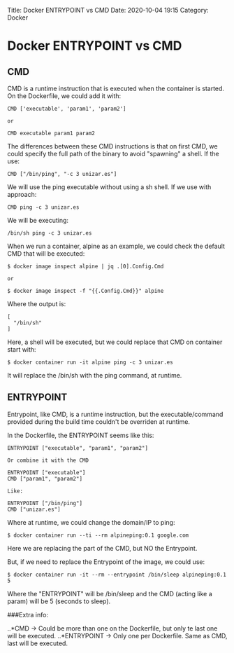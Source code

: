 Title: Docker ENTRYPOINT vs CMD
Date: 2020-10-04 19:15
Category: Docker

# Docker ENTRYPOINT vs CMD

## CMD

CMD is a runtime instruction that is executed when the container is started. On the Dockerfile, we could add it with:

```
CMD ['executable', 'param1', 'param2']

or 

CMD executable param1 param2
```
The differences between these CMD instructions is that on first CMD, we could specify the full path of the binary to avoid "spawning" a shell.
If the use:

```
CMD ["/bin/ping", "-c 3 unizar.es"]
```

We will use the ping executable without using a sh shell. If we use with approach:

```
CMD ping -c 3 unizar.es
```

We will be executing:

```
/bin/sh ping -c 3 unizar.es
```

When we run a container, alpine as an example, we could check the default CMD that will be executed:

```
$ docker image inspect alpine | jq .[0].Config.Cmd

or

$ docker image inspect -f "{{.Config.Cmd}}" alpine
```

Where the output is:

```
[
  "/bin/sh"
]
```

Here, a shell will be executed, but we could replace that CMD on container start with:

```shell
$ docker container run -it alpine ping -c 3 unizar.es
```

It will replace the /bin/sh with the ping command, at runtime.

## ENTRYPOINT

Entrypoint, like CMD, is a runtime instruction, but the executable/command provided during the build time couldn't be overriden at runtime.

In the Dockerfile, the ENTRYPOINT seems like this:

```
ENTRYPOINT ["executable", "param1", "param2"]

Or combine it with the CMD

ENTRYPOINT ["executable"]
CMD ["param1", "param2"]

Like:

ENTRYPOINT ["/bin/ping"]
CMD ["unizar.es"]
```

Where at runtime, we could change the domain/IP to ping:

```shell
$ docker container run --ti --rm alpineping:0.1 google.com
```

Here we are replacing the part of the CMD, but NO the Entrypoint.

But, if we need to replace the Entrypoint of the image, we could use:

```shell
$ docker container run -it --rm --entrypoint /bin/sleep alpineping:0.1 5
```

Where the "ENTRYPOINT" will be /bin/sleep and the CMD (acting like a param) will be 5 (seconds to sleep).

###Extra info:

..*CMD -> Could be more than one on the Dockerfile, but only te last one will be executed.
..*ENTRYPOINT -> Only one per Dockerfile. Same as CMD, last will be executed.
